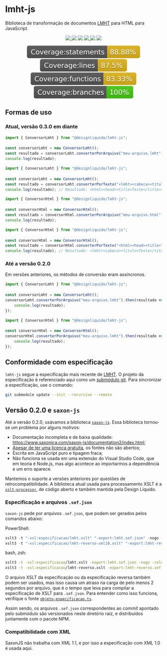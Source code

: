 # lmht-js

Biblioteca de transformação de documentos [LMHT](https://github.com/DesignLiquido/LMHT) para HTML para JavaScript.

<p align="center">
    <a href="https://github.com/DesignLiquido/lmht-js/issues" target="_blank">
        <img src="https://img.shields.io/github/issues/Designliquido/lmht-js" />
    </a>
    <img src="https://img.shields.io/github/stars/Designliquido/lmht-js" />
    <img src="https://img.shields.io/github/forks/Designliquido/lmht-js" />
    <a href="https://www.npmjs.com/package/@designliquido/lmht-js" target="_blank">
        <img src="https://img.shields.io/npm/v/@designliquido/lmht-js" />
    </a>
    <img src="https://img.shields.io/npm/dw/@designliquido/lmht-js" />
    <img src="https://img.shields.io/github/license/DesignLiquido/lmht-js" />
</p>

<p align="center">
    <img src="./recursos/imagens/badge-statements.svg" />
    <img src="./recursos/imagens/badge-lines.svg" />
    <img src="./recursos/imagens/badge-functions.svg" />
    <img src="./recursos/imagens/badge-branches.svg" />
</p>

## Formas de uso

### Atual, versão 0.3.0 em diante

```js
import { ConversorLmht } from "@designliquido/lmht-js";

const conversorLmht = new ConversorLmht();
const resultado = conversorLmht.converterPorArquivo("meu-arquivo.lmht");
console.log(resultado);
```

```js
import { ConversorLmht } from "@designliquido/lmht-js";

const conversorLmht = new ConversorLmht();
const resultado = conversorLmht.converterPorTexto("<lmht><cabeca><titulo>Teste</titulo></cabeca><corpo>Teste</corpo></lmht>");
console.log(resultado); // Resultado: <html><head><title>Teste</title></head><body>Teste</body></html>
```

```js
import { ConversorHtml } from "@designliquido/lmht-js";

const conversorHtml = new ConversorHtml();
const resultado = conversorHtml.converterPorArquivo("meu-arquivo.html");
console.log(resultado);
```

```js
import { ConversorHtml } from "@designliquido/lmht-js";

const conversorHtml = new ConversorHtml();
const resultado = conversorHtml.converterPorTexto("<html><head><title>Teste</title></head><body>Teste</body></html>");
console.log(resultado); // Resultado: <lmht><cabeca><titulo>Teste</titulo></cabeca><corpo>Teste</corpo></lmht>
```

### Até a versão 0.2.0

Em versões anteriores, os métodos de conversão eram assíncronos.

```js
import { ConversorLmht } from "@designliquido/lmht-js";

const conversorLmht = new ConversorLmht();
conversorLmht.converterPorArquivo("meu-arquivo.lmht").then(resultado => {
    console.log(resultado);
});
```

```js
import { ConversorHtml } from "@designliquido/lmht-js";

const conversorHtml = new ConversorHtml();
conversorHtml.converterPorArquivo("meu-arquivo.lmht").then(resultado => {
    console.log(resultado);
});
```

## Conformidade com especificação 

`lmht-js` segue a especificação mais recente de [LMHT](https://github.com/DesignLiquido/LMHT). O projeto da especificação é referenciado aqui como um [submódulo git](https://git-scm.com/docs/git-submodule/pt_BR). Para sincronizar a especificação, use o comando:

```sh
git submodule update --init --recursive --remote
```

## Versão 0.2.0 e `saxon-js`

Até a versão 0.2.0, usávamos a biblioteca [`saxon-js`](https://www.npmjs.com/package/saxon-js). Essa biblioteca tornou-se um problema por alguns motivos:

- Documentação incompleta e de baixa qualidade: https://www.saxonica.com/saxon-js/documentation2/index.html;
- [Apesar de ter uma licença gratuita](https://www.saxonica.com/saxon-js/documentation2/index.html#!conditions/public-license), os fontes não são abertos;
- Escrita em JavaScript puro e tipagem fraca;
- Não funciona se usada em uma extensão do Visual Studio Code, que em teoria é Node.js, mas algo acontece ao importarmos a dependência e um erro aparece.

Mantemos o suporte a versões anteriores por questões de retrocompatibilidade. A biblioteca atual usada para processamento XSLT é a [`xslt-processor`](https://github.com/DesignLiquido/xslt-processor), de código aberto e também mantida pela Design Líquido.

### Especificação e arquivos `.sef.json`

`saxon-js` pede por arquivos `.sef.json`, que podem ser gerados pelos comandos abaixo:

PowerShell:
```powershell
xslt3 -t "-xsl:especificacao/lmht.xslt" "-export:lmht.sef.json" -nogo -relocate
xslt3 -t "-xsl:especificacao/lmht-reverso-xml10.xslt" "-export:lmht-reverso-xml10.sef.json" -nogo -relocate
```

bash, zsh:
```sh
xslt3 -t -xsl:especificacao/lmht.xslt -export:lmht.sef.json -nogo -relocate
xslt3 -t -xsl:especificacao/lmht-reverso.xslt -export:lmht-reverso.sef.json -nogo -relocate
```

O arquivo XSLT da especificação ou da especificação reversa também podem ser usados, mas isso causa um atraso na carga de pelo menos 2 segundos por arquivo, que é o tempo que leva para compilar a especificação de XSLT para `.sef.json`. Para entender como isso funciona, verifique o fonte [`objeto-especificacao.ts`](https://github.com/DesignLiquido/lmht-js/blob/4260f8006a289d38f5447deac35d92e3a7d9af98/objeto-especificacao.ts). 

Assim sendo, os arquivos `.sef.json` correspondentes ao _commit_ apontado pelo submódulo são versionados neste diretório raiz, e distribuídos juntamente com o pacote NPM.

### Compatibilidade com XML

SaxonJS não trabalha com XML 1.1, e por isso a especificação com XML 1.0 é usada aqui.
